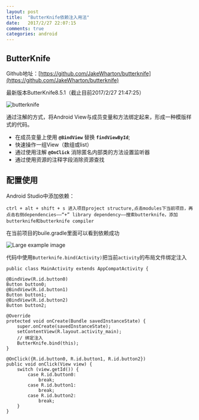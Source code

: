 ```yaml
---
layout: post
title:  "ButterKnife依赖注入用法"
date:   2017/2/27 22:07:15  
comments: true
categories: android
---
```


## **ButterKnife** ##

Github地址：[https://github.com/JakeWharton/butterknife](https://github.com/JakeWharton/butterknife)

最新版本ButterKnife8.5.1（截止目前2017/2/27 21:47:25）

![butterknife]({{site.url}}/assets/butterknife/butterknife.jpg "butterknife")

通过注解的方式，将Android View与成员变量和方法绑定起来，形成一种模版样式的代码。

- 在成员变量上使用 **`@BindView`** 替换 **`findViewById`**;
- 快速操作一组View（数组或list）
- 通过使用注解 **`@OnClick`** 消除匿名内部类的方法设置监听器
- 通过使用资源的注释字段消除资源查找

## 配置使用 ##

Android Studio中添加依赖：

	ctrl + alt + shift + s 进入项目project structure,点击modules下当前项目，再点击右侧dependencies——“+” library dependency——搜索butterknife，添加butterknife和butterknife compiler

在当前项目的buile.gradle里面可以看到依赖成功

![Large example image]({{site.url}}/assets/butterknife/butterknife_dependency.jpg "butterknife_compiler")


代码中使用`Butterknife.bind(Activity)`把当前`activity`的布局文件绑定注入

    public class MainActivity extends AppCompatActivity {

    @BindView(R.id.button0)
    Button button0;
    @BindView(R.id.button1)
    Button button1;
    @BindView(R.id.button2)
    Button button2;

    @Override
    protected void onCreate(Bundle savedInstanceState) {
        super.onCreate(savedInstanceState);
        setContentView(R.layout.activity_main);
		// 绑定注入
        ButterKnife.bind(this);
    }

    @OnClick({R.id.button0, R.id.button1, R.id.button2})
    public void onClick(View view) {
        switch (view.getId()) {
            case R.id.button0:
                break;
            case R.id.button1:
                break;
            case R.id.button2:
                break;
        }
    }





